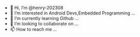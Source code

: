 - 👋 Hi, I’m @henry-202308
- 👀 I’m interested in Android Devs,Embedded Programming ...
- 🌱 I’m currently learning Github ...
- 💞️ I’m looking to collaborate on ...
- 📫 How to reach me ...

<!---
henry-202308/henry-202308 is a ✨ special ✨ repository because its `README.md` (this file) appears on your GitHub profile.
You can click the Preview link to take a look at your changes.
--->

